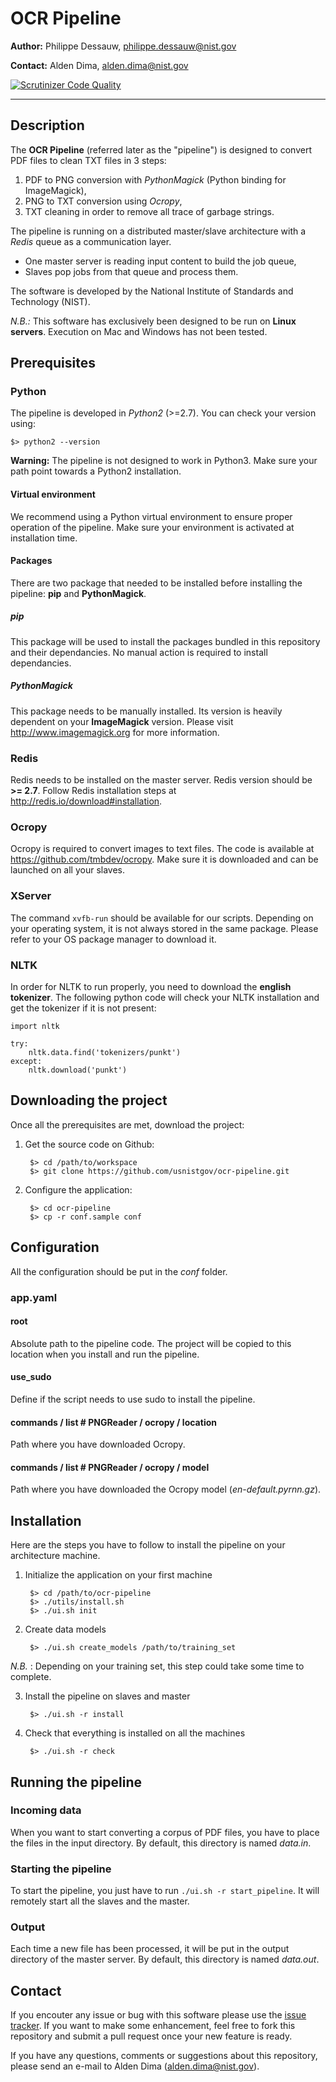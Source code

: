 # OCR Pipeline 

**Author:** Philippe Dessauw, philippe.dessauw@nist.gov

**Contact:** Alden Dima, alden.dima@nist.gov

[![Scrutinizer Code Quality](https://scrutinizer-ci.com/g/usnistgov/ocr-pipeline/badges/quality-score.png?b=master)](https://scrutinizer-ci.com/g/usnistgov/ocr-pipeline/?branch=master)

-----

## Description

The **OCR Pipeline** (referred later as the "pipeline") is designed to convert PDF files to clean TXT files in 3 steps:

1. PDF to PNG conversion with *PythonMagick* (Python binding for ImageMagick),
2. PNG to TXT conversion using *Ocropy*,
3. TXT cleaning in order to remove all trace of garbage strings.

The pipeline is running on a distributed master/slave architecture with a *Redis* queue as a communication layer.

* One master server is reading input content to build the job queue,
* Slaves pop jobs from that queue and process them.

The software is developed by the National Institute of Standards and Technology (NIST).

*N.B.:* This software has exclusively been designed to be run on **Linux servers**. Execution on Mac and Windows has not 
been tested.


## Prerequisites

### Python

The pipeline is developed in *Python2* (>=2.7). You can check your version using:

	$> python2 --version

**Warning:** The pipeline is not designed to work in Python3. Make sure your path point towards a Python2 installation.

#### Virtual environment

We recommend using a Python virtual environment to ensure proper operation of the pipeline. Make sure your environment 
is activated at installation time.

#### Packages

There are two package that needed to be installed before installing the pipeline: **pip** and **PythonMagick**.

##### pip

This package will be used to install the packages bundled in this repository and their dependancies. No manual action is 
required to install dependancies.

##### PythonMagick

This package needs to be manually installed. Its version is heavily dependent on your **ImageMagick** version. Please 
visit http://www.imagemagick.org for more information.

### Redis

Redis needs to be installed on the master server. Redis version should be **>= 2.7**. Follow Redis installation steps at 
http://redis.io/download#installation.

### Ocropy

Ocropy is required to convert images to text files. The code is available at https://github.com/tmbdev/ocropy. Make sure 
it is downloaded and can be launched on all your slaves.

### XServer

The command `xvfb-run` should be available for our scripts. Depending on your operating system, it is not always stored 
in the same package. Please refer to your OS package manager to download it.

### NLTK

In order for NLTK to run properly, you need to download the **english tokenizer**. The following python code will check 
your NLTK installation and get the tokenizer if it is not present:

	import nltk
	
	try:
	    nltk.data.find('tokenizers/punkt')
	except:
	    nltk.download('punkt')


## Downloading the project

Once all the prerequisites are met, download the project:

1. Get the source code on Github:
	
		$> cd /path/to/workspace
		$> git clone https://github.com/usnistgov/ocr-pipeline.git

2. Configure the application:

		$> cd ocr-pipeline
		$> cp -r conf.sample conf


## Configuration

All the configuration should be put in the *conf* folder.

### app.yaml

#### root

Absolute path to the pipeline code. The project will be copied to this location when you install and run the pipeline.

#### use_sudo

Define if the script needs to use sudo to install the pipeline.

#### commands / list # PNGReader / ocropy / location

Path where you have downloaded Ocropy.

#### commands / list # PNGReader / ocropy / model

Path where you have downloaded the Ocropy model (*en-default.pyrnn.gz*).


## Installation

Here are the steps you have to follow to install the pipeline on your architecture machine.

1. Initialize the application on your first machine
	
		$> cd /path/to/ocr-pipeline
		$> ./utils/install.sh
		$> ./ui.sh init

2. Create data models

		$> ./ui.sh create_models /path/to/training_set

*N.B.* : Depending on your training set, this step could take some time to complete.

3. Install the pipeline on slaves and master
	
		$> ./ui.sh -r install

4. Check that everything is installed on all the machines

		$> ./ui.sh -r check


## Running the pipeline

### Incoming data

When you want to start converting a corpus of PDF files, you have to place the files in the input directory. By default, 
this directory is named *data.in*.

### Starting the pipeline

To start the pipeline, you just have to run `./ui.sh -r start_pipeline`. It will remotely start all the slaves and the 
master. 

### Output

Each time a new file has been processed, it will be put in the output directory of the master server. By default, this 
directory is named *data.out*.

## Contact

If you encouter any issue or bug with this software please use the [issue tracker](https://github.com/usnistgov/ocr-pipeline/issues). 
If you want to make some enhancement, feel free to fork this repository and submit a pull request once your new feature 
is ready.

If you have any questions, comments or suggestions about this repository, please send an e-mail to Alden Dima 
(alden.dima@nist.gov).
